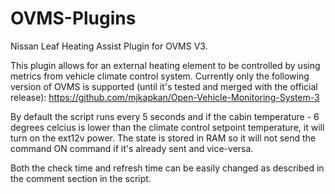 # OVMS-Plugins
Nissan Leaf Heating Assist Plugin for OVMS V3.

This plugin allows for an external heating element to be controlled by using metrics from vehicle climate control system. Currently only the following version of OVMS is supported (until it's tested and merged with the official release):
https://github.com/mjkapkan/Open-Vehicle-Monitoring-System-3

By default the script runs every 5 seconds and if the cabin temperature - 6 degrees celcius is lower than the climate control setpoint temperature, it will turn on the ext12v power. The state is stored in RAM so it will not send the command ON command if it's already sent and vice-versa.

Both the check time and refresh time can be easily changed as described in the comment section in the script.
